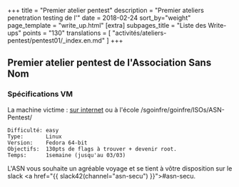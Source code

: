+++
title = "Premier atelier pentest"
description = "Premier ateliers penetration testing de l'"
date = 2018-02-24
sort_by="weight"
page_template = "write_up.html"
[extra]
subpages_title = "Liste des Write-ups"
points = "130"
translations = [
    "activités/ateliers-pentest/pentest01/_index.en.md"
]
+++

## Premier atelier pentest de l'Association Sans Nom

### Spécifications VM

La machine victime&nbsp;: [sur internet](http://pentest01.sansnom.org/) ou à
l'école /sgoinfre/goinfre/ISOs/ASN-Pentest/

    Difficulté: easy
    Type:       Linux
    Version:    Fedora 64-bit
    Objectifs:  130pts de flags à trouver + devenir root.
    Temps:      1semaine (jusqu'au 03/03)

L'ASN vous souhaite un agréable voyage et se tient à vôtre disposition sur le
slack <a href="{{ slack42(channel="asn-secu") }}">#asn-secu</a>.

